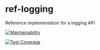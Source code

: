 # ref-logging
Reference implementation for a logging API

[![Maintainability](https://api.codeclimate.com/v1/badges/0b14f00b7e4711072107/maintainability)](https://codeclimate.com/github/ca-mmis/ref-logging/maintainability)

[![Test Coverage](https://api.codeclimate.com/v1/badges/0b14f00b7e4711072107/test_coverage)](https://codeclimate.com/github/ca-mmis/ref-logging/test_coverage)
